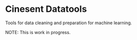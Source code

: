 Cinesent Datatools
==================

Tools for data cleaning and preparation for machine learning.

NOTE: This is work in progress.
